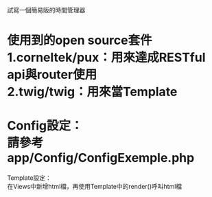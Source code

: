試寫一個簡易阪的時間管理器

使用到的open source套件<br/>
1.corneltek/pux：用來達成RESTful api與router使用<br/>
2.twig/twig：用來當Template
========================
Config設定：<br/>
請參考app/Config/ConfigExemple.php
========================
Template設定：<br/>
在Views中新增html檔，再使用Template中的render()呼叫html檔